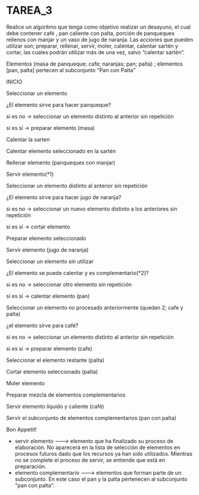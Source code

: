 # TAREA_3 

Realice un algoritmo que tenga como objetivo realizar un desayuno, el cual
debe contener café , pan caliente con palta, porción de panqueques rellenos
con manjar y un vaso de jugo de naranja. Las acciones que pueden utilizar
son; preparar, rellenar, servir, moler, calentar, calentar sartén y cortar, las
cuales podrán utilizar más de una vez, salvo “calentar sartén”.


Elementos (masa de panqueque; cafe; naranjas; pan; palta) ; elementos [pan, palta] pertecen al subconjunto "Pan con Palta"

INICIO

Seleccionar un elemento

¿El elemento sirve para hacer panqueque?

si es no -> seleccionar un elemento distinto al anterior sin repetición

si es sí -> preparar elemento (masa)

Calentar la sarten

Calentar elemento seleccionado en la sartén

Rellenar elemento (panqueques con manjar)

Servir elemento(*1)

Seleccionar un elemento distinto al anterior sin repetición

¿El elemento sirve para hacer jugo de naranja?

si es no -> seleccionar un nuevo elemento distinto a los anteriores sin repetición

si es sí ->  cortar elemento 

Preparar elemento seleccionado

Servir elemento (jugo de naranja)

Seleccionar un elemento sin utilizar

¿El elemento se puede calentar y es complementario(*2)?

si es no -> seleccionar otro elemento sin repetición

si es sí ->  calentar elemento (pan)

Seleccionar un elemento no procesado anteriormente (quedan 2; cafe y palta)

¿el elemento sirve para café?

si es no -> seleccionar un elemento distinto al anterior sin repetición

si es sí -> preparar elemento (cafe)

Seleccionar el elemento restante (palta)

Cortar elemento seleccionado (palta)

Moler elemento 

Preparar mezcla de elementos complementarios 

Servir elemento líquido y caliente (café)

Servir el subconjunto de elementos complementarios (pan con palta)

Bon Appetit!

* servir elemento ---> elemento que ha finalizado su proceso de elaboración. No aparecerá en la lista de selección de elementos en procesos futuros dado que los recursos ya han sido utilizados. Mientras no se complete el proceso de servir, se entiende que está en preparación.
* elemento complementario ---> elementos que forman parte de un subconjunto. En este caso el pan y la palta pertenecen al subconjunto "pan con palta".

